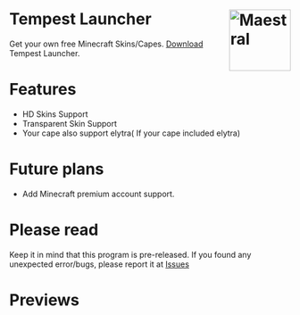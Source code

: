 # Tempest Launcher <img src="https://i.imgur.com/1wfpYd5.png" align="right" title="Maestral" width="110" height="110">
Get your own free Minecraft Skins/Capes. [Download](https://github.com/GoodDay360/Tempest-Launcher/releases/tag/1.0) Tempest Launcher.  
# Features
- HD Skins Support
- Transparent Skin Support
- Your cape also support elytra( If your cape included elytra)
# Future plans
- Add Minecraft premium account support.
# Please read
Keep it in mind that this program is pre-released. If you found any unexpected error/bugs, please report it at [Issues](https://github.com/GoodDay360/Tempest-Launccher/issues)
# Previews
